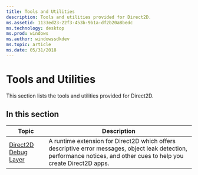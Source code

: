 ```yaml
---
title: Tools and Utilities
description: Tools and utilities provided for Direct2D.
ms.assetid: 1133ed23-22f3-453b-9b1a-df2b20a8bedc
ms.technology: desktop
ms.prod: windows
ms.author: windowssdkdev
ms.topic: article
ms.date: 05/31/2018
---
```


# Tools and Utilities

This section lists the tools and utilities provided for Direct2D.

## In this section



| Topic                                                            | Description                                                                                                                                                                        |
|------------------------------------------------------------------|------------------------------------------------------------------------------------------------------------------------------------------------------------------------------------|
| [Direct2D Debug Layer](direct2ddebuglayer-portal.md)<br/> | A runtime extension for Direct2D which offers descriptive error messages, object leak detection, performance notices, and other cues to help you create Direct2D apps. <br/> |



 

 

 





